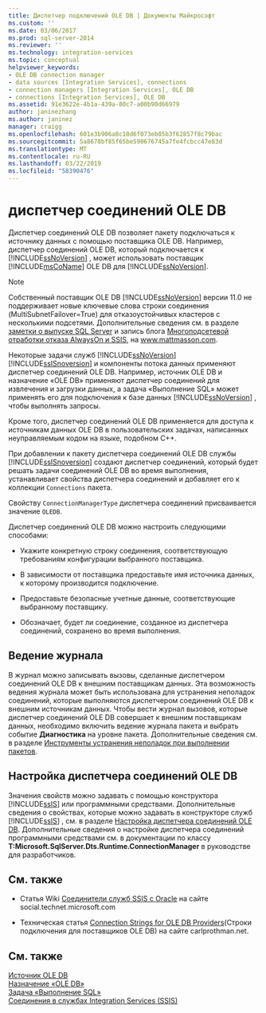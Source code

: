 ```yaml
---
title: Диспетчер подключений OLE DB | Документы Майкрософт
ms.custom: ''
ms.date: 03/06/2017
ms.prod: sql-server-2014
ms.reviewer: ''
ms.technology: integration-services
ms.topic: conceptual
helpviewer_keywords:
- OLE DB connection manager
- data sources [Integration Services], connections
- connection managers [Integration Services], OLE DB
- connections [Integration Services], OLE DB
ms.assetid: 91e3622e-4b1a-439a-80c7-a00b90d66979
author: janinezhang
ms.author: janinez
manager: craigg
ms.openlocfilehash: 601e3b906a8c10d6f073eb05b3f62857f8c79bac
ms.sourcegitcommit: 5a8678bf85f65be590676745a7fe4fcbcc47e83d
ms.translationtype: MT
ms.contentlocale: ru-RU
ms.lasthandoff: 03/22/2019
ms.locfileid: "58390476"
---
```

# <a name="ole-db-connection-manager"></a>диспетчер соединений OLE DB
  Диспетчер соединений OLE DB позволяет пакету подключаться к источнику данных с помощью поставщика OLE DB. Например, диспетчер соединений OLE DB, который подключается к [!INCLUDE[ssNoVersion](../../includes/ssnoversion-md.md)] , может использовать поставщик [!INCLUDE[msCoName](../../includes/msconame-md.md)] OLE DB для [!INCLUDE[ssNoVersion](../../includes/ssnoversion-md.md)].  
  
> [!NOTE]
>  Собственный поставщик OLE DB [!INCLUDE[ssNoVersion](../../includes/ssnoversion-md.md)] версии 11.0 не поддерживает новые ключевые слова строки соединения (MultiSubnetFailover=True) для отказоустойчивых кластеров с несколькими подсетями. Дополнительные сведения см. в разделе [заметки о выпуске SQL Server](https://go.microsoft.com/fwlink/?LinkId=247824) и запись блога [Многоподсетевой отработки отказа AlwaysOn и SSIS](https://go.microsoft.com/fwlink/?LinkId=247825), на www.mattmasson.com.  
  
 Некоторые задачи служб [!INCLUDE[ssNoVersion](../../includes/ssnoversion-md.md)] [!INCLUDE[ssISnoversion](../../includes/ssisnoversion-md.md)] и компоненты потока данных применяют диспетчер соединений OLE DB. Например, источник OLE DB и назначение «OLE DB» применяют диспетчер соединений для извлечения и загрузки данных, а задача «Выполнение SQL» может применять его для подключения к базе данных [!INCLUDE[ssNoVersion](../../includes/ssnoversion-md.md)] , чтобы выполнять запросы.  
  
 Кроме того, диспетчер соединений OLE DB применяется для доступа к источникам данных OLE DB в пользовательских задачах, написанных неуправляемым кодом на языке, подобном C++.  
  
 При добавлении к пакету диспетчера соединений OLE DB службы [!INCLUDE[ssISnoversion](../../includes/ssisnoversion-md.md)] создают диспетчер соединений, который будет решать задачи соединений OLE DB во время выполнения, устанавливает свойства диспетчера соединений и добавляет его к коллекции `Connections` пакета.  
  
 Свойству `ConnectionManagerType` диспетчера соединений присваивается значение `OLEDB`.  
  
 Диспетчер соединений OLE DB можно настроить следующими способами:  
  
-   Укажите конкретную строку соединения, соответствующую требованиям конфигурации выбранного поставщика.  
  
-   В зависимости от поставщика предоставьте имя источника данных, к которому производится подключение.  
  
-   Предоставьте безопасные учетные данные, соответствующие выбранному поставщику.  
  
-   Обозначает, будет ли соединение, созданное из диспетчера соединений, сохранено во время выполнения.  
  
## <a name="logging"></a>Ведение журнала  
 В журнал можно записывать вызовы, сделанные диспетчером соединений OLE DB к внешним поставщикам данных. Эта возможность ведения журнала может быть использована для устранения неполадок соединений, которые выполняются диспетчером соединений OLE DB к внешним источникам данных. Чтобы вести журнал вызовов, которые диспетчер соединений OLE DB совершает к внешним поставщикам данных, необходимо включить ведение журнала пакета и выбрать событие **Диагностика** на уровне пакета. Дополнительные сведения см. в разделе [Инструменты устранения неполадок при выполнении пакетов](../troubleshooting/troubleshooting-tools-for-package-execution.md).  
  
## <a name="configuration-of-the-oledb-connection-manager"></a>Настройка диспетчера соединений OLE DB  
 Значения свойств можно задавать с помощью конструктора [!INCLUDE[ssIS](../../includes/ssis-md.md)] или программными средствами. Дополнительные сведения о свойствах, которые можно задавать в конструкторе служб [!INCLUDE[ssIS](../../includes/ssis-md.md)] , см. в разделе [Настройка диспетчера соединений OLE DB](../configure-ole-db-connection-manager.md). Дополнительные сведения о настройке диспетчера соединений программными средствами см. в документации по классу **T:Microsoft.SqlServer.Dts.Runtime.ConnectionManager** в руководстве для разработчиков.  
  
## <a name="related-content"></a>См. также  
  
-   Статья Wiki [Соединители служб SSIS с Oracle](https://go.microsoft.com/fwlink/?LinkId=220670) на сайте social.technet.microsoft.com  
  
-   Техническая статья [Connection Strings for OLE DB Providers](https://go.microsoft.com/fwlink/?LinkId=220744)(Строки подключения для поставщиков OLE DB) на сайте carlprothman.net.  
  
## <a name="see-also"></a>См. также  
 [Источник OLE DB](../data-flow/ole-db-source.md)   
 [Назначение «OLE DB»](../data-flow/ole-db-destination.md)   
 [Задача «Выполнение SQL»](../control-flow/execute-sql-task.md)   
 [Соединения в службах Integration Services (SSIS)](integration-services-ssis-connections.md)  
  
  
